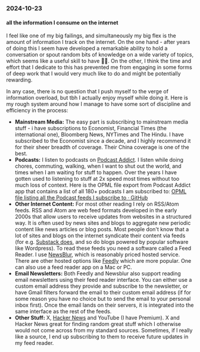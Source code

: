 ### 2024-10-23

#### all the information I consume on the internet
I feel like one of my big failings, and simultaneously my big flex is the amount of information I track on the internet. On the one hand - after years of doing this I seem have developed a remarkable ability to hold a conversation or spout random bits of knowledge on a wide variety of topics, which seems like a useful skill to have 🤷🏽. On the other, I think the time and effort that I dedicate to this has prevented me from engaging in some forms of deep work that I would very much like to do and might be potentially rewarding. 

In any case, there is no question that I push myself to the verge of information overload, but tbh I actually enjoy myself while doing it. Here is my rough system around how I manage to have some sort of discipline and efficiency in the process:

- **Mainstream Media:** The easy part is subscribing to mainstream media stuff - i have subscriptions to Economist, Financial Times (the international one), Bloomberg News, NYTimes and The Hindu. I have subscribed to the Economist since a decade, and  I highly recommend it for their sheer breadth of coverage. Their China coverage is one of the best.
- **Podcasts:** I listen to podcasts on [Podcast Addict](https://podcastaddict.com/app). I listen while doing chores, commuting, walking, when I want to shut out the world, and times when I am waiting for stuff to happen. Over the years I have gotten used to listening to stuff at 2x speed most times without too much loss of context. Here is the OPML file export from Podcast Addict app that contains a list of all 180+ podcasts I am subscribed to: [OPML file listing all the Podcast feeds I subscribe to · GitHub](https://gist.github.com/deepakjois/6542597f19e67a6737a4d279c8261fb2)
- **Other Internet Content:** For most other reading I rely on RSS/Atom feeds. RSS and Atom are web feed formats developed in the early 2000s that allow users to receive updates from websites in a structured way. It is often used by news sites and blogs to aggregate new periodic content like news articles or blog posts. Most people don't know that a lot of sites and blogs on the internet syndicate their content via feeds (for e.g. [Substack does](https://support.substack.com/hc/en-us/articles/360038239391-Is-there-an-RSS-feed-for-my-publication), and so do blogs powered by popular software like Wordpress). To read these feeds you need a software called a Feed Reader. I use [NewsBlur](https://newsblur.com/), which is reasonably priced hosted service. There are other hosted options like [Feedly](https://feedly.com/) which are more popular. One can also use a feed reader app on a Mac or PC.
- **Email Newsletters:** Both Feedly and Newsblur also support reading email newsletters using their feed reader interface. You can either use a custom email address they provide and subscribe to the newsletter, or have Gmail filters forward the email to their custom email address (if for some reason you have no choice but to send the email to your personal inbox first). Once the email lands on their servers, it is integrated into the same interface as the rest of the feeds.
- **Other Stuff:** X, [Hacker News](https://news.ycombinator.com/) and YouTube (I have Premium). X and Hacker News great for finding random great stuff which I otherwise would not come across from my standard sources. Sometimes, if I really like a source, I end up subscribing to them to receive future updates in my feed reader.




